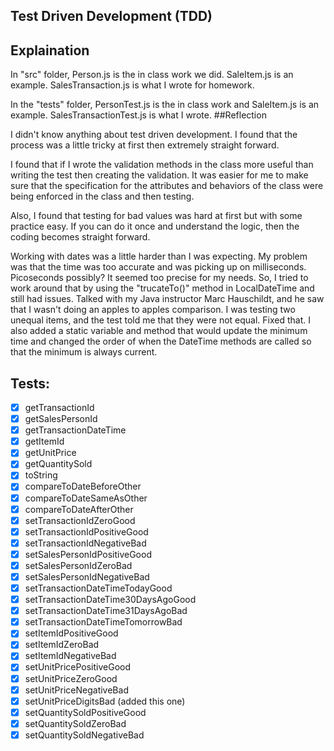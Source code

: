 ## Test Driven Development (TDD)

## Explaination
In "src" folder, Person.js is the in class work we did. SaleItem.js is an example. SalesTransaction.js is what I wrote for homework.

In the "tests" folder, PersonTest.js is the in class work and SaleItem.js is an example. SalesTransactionTest.js is what I wrote.
##Reflection

I didn't know anything about test driven development. I found that the process was a little tricky at first then extremely straight forward.

I found that if I wrote the validation methods in the class more useful than writing the test then creating the validation. It was easier for me to make sure that the specification for the attributes and behaviors of the class were being enforced in the class and then testing.

Also, I found that testing for bad values was hard at first but with some practice easy. If you can do it once and understand the logic, then the coding becomes straight forward.

Working with dates was a little harder than I was expecting. My problem was that the time was too accurate and was picking up on milliseconds. Picoseconds possibly? It seemed too precise for my needs. So, I tried to work around that by using the "trucateTo()" method in LocalDateTime and still had issues. Talked with my Java instructor Marc Hauschildt, and he saw that I wasn't doing an apples to apples comparison. I was testing two unequal items, and the test told me that they were not equal. Fixed that. I also added a static variable and method that would update the minimum time and changed the order of when the DateTime methods are called so that the minimum is always current.  


## Tests:

- [x] getTransactionId
- [x] getSalesPersonId
- [x] getTransactionDateTime
- [x] getItemId
- [x] getUnitPrice
- [x] getQuantitySold
- [x] toString
- [x] compareToDateBeforeOther
- [x] compareToDateSameAsOther
- [x] compareToDateAfterOther
- [x] setTransactionIdZeroGood
- [x] setTransactionIdPositiveGood
- [x] setTransactionIdNegativeBad
- [x] setSalesPersonIdPositiveGood
- [x] setSalesPersonIdZeroBad
- [x] setSalesPersonIdNegativeBad
- [x] setTransactionDateTimeTodayGood
- [x] setTransactionDateTime30DaysAgoGood
- [x] setTransactionDateTime31DaysAgoBad
- [x] setTransactionDateTimeTomorrowBad
- [x] setItemIdPositiveGood
- [x] setItemIdZeroBad
- [x] setItemIdNegativeBad
- [x] setUnitPricePositiveGood
- [x] setUnitPriceZeroGood
- [x] setUnitPriceNegativeBad
- [x] setUnitPriceDigitsBad (added this one)
- [x] setQuantitySoldPositiveGood
- [x] setQuantitySoldZeroBad
- [x] setQuantitySoldNegativeBad
